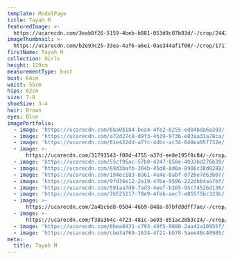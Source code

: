 ```yaml
---
template: ModelPage
title: Tayah M
featuredImage: >-
  https://ucarecdn.com/3eab8f26-5159-4beb-b881-053d9c07b83d/-/crop/2442x880/3,92/-/preview/
imageThumbnail: >-
  https://ucarecdn.com/b2e93c25-33ea-4af6-a6e1-0ae344af1f00/-/crop/1711x1909/0,0/-/preview/
firstName: Tayah M
collection: Girls
height: 129cm
measurementType: bust
bust: 64cm
waist: 55cm
hips: 62cm
size: 7-8
shoeSize: 3-4
hair: Brown
eyes: Blue
imagePortfolio:
  - image: 'https://ucarecdn.com/6ba0b184-bea4-4fe2-b255-ed04bda6a393/'
  - image: 'https://ucarecdn.com/a72d27c8-d9f3-4b19-973b-e83aa31a78ca/'
  - image: 'https://ucarecdn.com/61e422dd-a7fc-4dbc-ac34-648ea95f732e/'
  - image: >-
      https://ucarecdn.com/31793543-f08d-4755-a37d-ee8e195f8c84/-/crop/1632x2260/0,0/-/preview/
  - image: 'https://ucarecdn.com/55cf95ac-57b0-4247-858e-4933bd276b39/'
  - image: 'https://ucarecdn.com/69d3bafb-304b-45d8-8d6a-8906c38d8288/'
  - image: 'https://ucarecdn.com/194ec183-8a61-4e4e-8abf-0726e7d63b07/'
  - image: 'https://ucarecdn.com/0fd36e12-2e19-47be-9596-222dbb4aa7bf/'
  - image: 'https://ucarecdn.com/591aa7d8-7ad3-4eef-b165-95c74526d136/'
  - image: 'https://ucarecdn.com/7b525117-78e9-4feb-aec7-e855f5bc323b/'
  - image: >-
      https://ucarecdn.com/2a4bc6d8-0504-46b9-848a-07bfd0dff7ae/-/crop/1633x2260/0,0/-/preview/
  - image: >-
      https://ucarecdn.com/f38a364c-4723-481c-ae93-851ac28b3c24/-/crop/2449x1466/0,0/-/preview/
  - image: 'https://ucarecdn.com/6bea8431-c793-49f5-9880-2aa42a10955f/'
  - image: 'https://ucarecdn.com/cbe3a769-1634-4f21-bb78-5aee48c40985/'
meta:
  title: Tayah M
---
```


